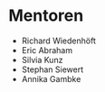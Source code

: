 Mentoren
========

* Richard Wiedenhöft
* Eric Abraham
* Silvia Kunz
* Stephan Siewert
* Annika Gambke
